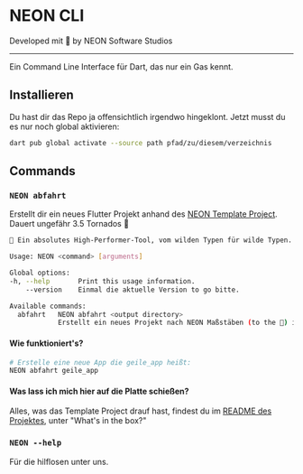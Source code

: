 # NEON CLI

Developed mit 💙 by NEON Software Studios

---

Ein Command Line Interface für Dart, das nur ein Gas kennt.

## Installieren

Du hast dir das Repo ja offensichtlich irgendwo hingeklont. Jetzt musst du es nur noch
global aktivieren:

```sh
dart pub global activate --source path pfad/zu/diesem/verzeichnis
```

## Commands

### `NEON abfahrt`

Erstellt dir ein neues Flutter Projekt anhand des [NEON Template Project][template_project_link]. Dauert ungefähr 3.5 Tornados 🍺


```sh
🥵 Ein absolutes High-Performer-Tool, vom wilden Typen für wilde Typen.

Usage: NEON <command> [arguments]

Global options:
-h, --help       Print this usage information.
    --version    Einmal die aktuelle Version to go bitte.

Available commands:
  abfahrt   NEON abfahrt <output directory>
            Erstellt ein neues Projekt nach NEON Maßstäben (to the 🌝) im angegebenen Verzeichnis.
```

#### Wie funktioniert's?

```sh
# Erstelle eine neue App die geile_app heißt:
NEON abfahrt geile_app
```

#### Was lass ich mich hier auf die Platte schießen?

Alles, was das Template Project drauf hast, findest du im [README des Projektes][template_project_link], unter "What's in the box?"

### `NEON --help`

Für die hilflosen unter uns.

[template_project_link]: https://github.com/julien-neon/NEON_template_project
